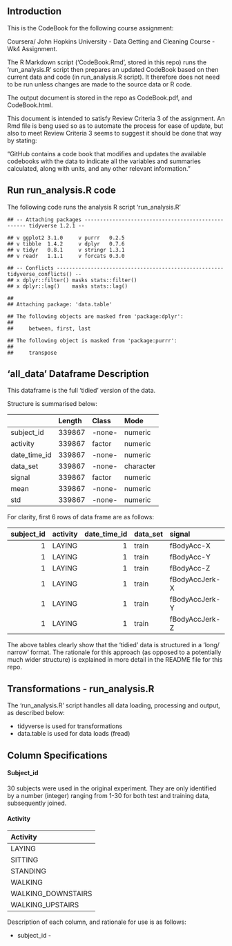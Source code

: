 Introduction
------------

This is the CodeBook for the following course assignment:

Coursera/ John Hopkins University - Data Getting and Cleaning Course -
Wk4 Assignment.

The R Markdown script (‘CodeBook.Rmd’, stored in this repo) runs the
‘run\_analysis.R’ script then prepares an updated CodeBook based on then
current data and code (in run\_analysis.R script). It therefore does not
need to be run unless changes are made to the source data or R code.

The output document is stored in the repo as CodeBook.pdf, and
CodeBook.html.

This document is intended to satisfy Review Criteria 3 of the
assignment. An Rmd file is beng used so as to automate the process for
ease of update, but also to meet Review Criteria 3 seems to suggest it
should be done that way by stating:

“GitHub contains a code book that modifies and updates the available
codebooks with the data to indicate all the variables and summaries
calculated, along with units, and any other relevant information.”

Run run\_analysis.R code
------------------------

The following code runs the analysis R script ‘run\_analysis.R’

    ## -- Attaching packages --------------------------------------------------- tidyverse 1.2.1 --

    ## v ggplot2 3.1.0     v purrr   0.2.5
    ## v tibble  1.4.2     v dplyr   0.7.6
    ## v tidyr   0.8.1     v stringr 1.3.1
    ## v readr   1.1.1     v forcats 0.3.0

    ## -- Conflicts ------------------------------------------------------ tidyverse_conflicts() --
    ## x dplyr::filter() masks stats::filter()
    ## x dplyr::lag()    masks stats::lag()

    ## 
    ## Attaching package: 'data.table'

    ## The following objects are masked from 'package:dplyr':
    ## 
    ##     between, first, last

    ## The following object is masked from 'package:purrr':
    ## 
    ##     transpose

‘all\_data’ Dataframe Description
---------------------------------

This dataframe is the full ‘tidied’ version of the data.

Structure is summarised below:

<table>
<thead>
<tr class="header">
<th></th>
<th style="text-align: left;">Length</th>
<th style="text-align: left;">Class</th>
<th style="text-align: left;">Mode</th>
</tr>
</thead>
<tbody>
<tr class="odd">
<td>subject_id</td>
<td style="text-align: left;">339867</td>
<td style="text-align: left;">-none-</td>
<td style="text-align: left;">numeric</td>
</tr>
<tr class="even">
<td>activity</td>
<td style="text-align: left;">339867</td>
<td style="text-align: left;">factor</td>
<td style="text-align: left;">numeric</td>
</tr>
<tr class="odd">
<td>date_time_id</td>
<td style="text-align: left;">339867</td>
<td style="text-align: left;">-none-</td>
<td style="text-align: left;">numeric</td>
</tr>
<tr class="even">
<td>data_set</td>
<td style="text-align: left;">339867</td>
<td style="text-align: left;">-none-</td>
<td style="text-align: left;">character</td>
</tr>
<tr class="odd">
<td>signal</td>
<td style="text-align: left;">339867</td>
<td style="text-align: left;">factor</td>
<td style="text-align: left;">numeric</td>
</tr>
<tr class="even">
<td>mean</td>
<td style="text-align: left;">339867</td>
<td style="text-align: left;">-none-</td>
<td style="text-align: left;">numeric</td>
</tr>
<tr class="odd">
<td>std</td>
<td style="text-align: left;">339867</td>
<td style="text-align: left;">-none-</td>
<td style="text-align: left;">numeric</td>
</tr>
</tbody>
</table>

For clarity, first 6 rows of data frame are as follows:

<table>
<thead>
<tr class="header">
<th style="text-align: right;">subject_id</th>
<th style="text-align: left;">activity</th>
<th style="text-align: right;">date_time_id</th>
<th style="text-align: left;">data_set</th>
<th style="text-align: left;">signal</th>
<th style="text-align: right;">mean</th>
<th style="text-align: right;">std</th>
</tr>
</thead>
<tbody>
<tr class="odd">
<td style="text-align: right;">1</td>
<td style="text-align: left;">LAYING</td>
<td style="text-align: right;">1</td>
<td style="text-align: left;">train</td>
<td style="text-align: left;">fBodyAcc-X</td>
<td style="text-align: right;">-0.9263140</td>
<td style="text-align: right;">-0.9103749</td>
</tr>
<tr class="even">
<td style="text-align: right;">1</td>
<td style="text-align: left;">LAYING</td>
<td style="text-align: right;">1</td>
<td style="text-align: left;">train</td>
<td style="text-align: left;">fBodyAcc-Y</td>
<td style="text-align: right;">-0.8869485</td>
<td style="text-align: right;">-0.9056274</td>
</tr>
<tr class="odd">
<td style="text-align: right;">1</td>
<td style="text-align: left;">LAYING</td>
<td style="text-align: right;">1</td>
<td style="text-align: left;">train</td>
<td style="text-align: left;">fBodyAcc-Z</td>
<td style="text-align: right;">-0.9287921</td>
<td style="text-align: right;">-0.8810446</td>
</tr>
<tr class="even">
<td style="text-align: right;">1</td>
<td style="text-align: left;">LAYING</td>
<td style="text-align: right;">1</td>
<td style="text-align: left;">train</td>
<td style="text-align: left;">fBodyAccJerk-X</td>
<td style="text-align: right;">-0.9491758</td>
<td style="text-align: right;">-0.9502229</td>
</tr>
<tr class="odd">
<td style="text-align: right;">1</td>
<td style="text-align: left;">LAYING</td>
<td style="text-align: right;">1</td>
<td style="text-align: left;">train</td>
<td style="text-align: left;">fBodyAccJerk-Y</td>
<td style="text-align: right;">-0.8980041</td>
<td style="text-align: right;">-0.9036754</td>
</tr>
<tr class="even">
<td style="text-align: right;">1</td>
<td style="text-align: left;">LAYING</td>
<td style="text-align: right;">1</td>
<td style="text-align: left;">train</td>
<td style="text-align: left;">fBodyAccJerk-Z</td>
<td style="text-align: right;">-0.9729599</td>
<td style="text-align: right;">-0.9824606</td>
</tr>
</tbody>
</table>

The above tables clearly show that the ‘tidied’ data is structured in a
‘long/ narrow’ format. The rationale for this approach (as opposed to a
potentially much wider structure) is explained in more detail in the
README file for this repo.

Transformations - run\_analysis.R
---------------------------------

The ‘run\_analysis.R’ script handles all data loading, processing and
output, as described below:

-   tidyverse is used for transformations
-   data.table is used for data loads (fread)

Column Specifications
---------------------

#### Subject\_id

30 subjects were used in the original experiment. They are only
identified by a number (integer) ranging from 1-30 for both test and
training data, subsequently joined.

#### Activity

<table>
<thead>
<tr class="header">
<th style="text-align: left;">Activity</th>
</tr>
</thead>
<tbody>
<tr class="odd">
<td style="text-align: left;">LAYING</td>
</tr>
<tr class="even">
<td style="text-align: left;">SITTING</td>
</tr>
<tr class="odd">
<td style="text-align: left;">STANDING</td>
</tr>
<tr class="even">
<td style="text-align: left;">WALKING</td>
</tr>
<tr class="odd">
<td style="text-align: left;">WALKING_DOWNSTAIRS</td>
</tr>
<tr class="even">
<td style="text-align: left;">WALKING_UPSTAIRS</td>
</tr>
</tbody>
</table>

Description of each column, and rationale for use is as follows:

-   subject\_id -
